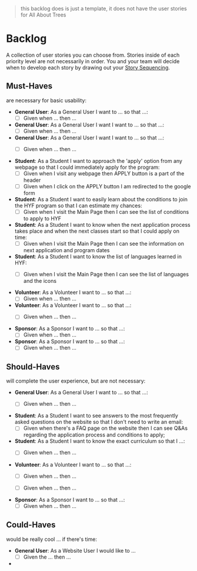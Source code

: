 > this backlog does is just a template, it does not have the user stories for All About Trees

# Backlog

A collection of user stories you can choose from. Stories inside of each priority level are not necessarily in order. You and your team will decide when to develop each story by drawing out your [Story Sequencing](#story-sequencing).

## Must-Haves

are necessary for basic usability:

-  **General User**: As a General User I want to ... so that ...:
   -  [ ] Given when ... then ...
-  **General User**: As a General User I want I want to ... so that ...:
   -  [ ] Given when ... then ...
-  **General User**: As a General User I want I want to ... so that ...:
   -  [ ] Given when ... then ...


-  **Student**: As a Student I want to approach the 'apply' option from any webpage so that I could immediately apply for the program:
   -  [ ] Given when I visit any webpage then APPLY button is a part of the header
   -  [ ] Given when I click on the APPLY button I am redirected to the google form
-  **Student**: As a Student I want to easily learn about the conditions to join the HYF program so that I can estimate my chances:
   -  [ ] Given when I visit the Main Page then I can see the list of conditions to apply to HYF
-  **Student**: As a Student I want to know when the next application process takes place and when the next classes start so that I could apply on time:
   -  [ ] Given when I visit the Main Page then I can see the information on next application and program dates
-  **Student**: As a Student I want to know the list of languages learned in HYF:
   -  [ ] Given when I visit the Main Page then I can see the list of languages and the icons


-  **Volunteer**: As a Volunteer I want to ... so that ...:
   -  [ ] Given when ... then ...
-  **Volunteer**: As a Volunteer I want to ... so that ...:
   -  [ ] Given when ... then ...


- **Sponsor**: As a Sponsor I want to ... so that ...:
   -  [ ] Given when ... then ...
- **Sponsor**: As a Sponsor I want to ... so that ...:
   -  [ ] Given when ... then ...

## Should-Haves

will complete the user experience, but are not necessary:

-  **General User**: As a General User I want to ... so that ...:
   -  [ ] Given when ... then ...


-  **Student**: As a Student I want to see answers to the most frequently asked questions on the website so that I don't need to write an email:
   -  [ ] Given when there's a FAQ page on the website then I can see Q&As regarding the application process and conditions to apply;  
-  **Student**: As a Student I want to know the exact curriculum so that I ...:
   -  [ ] Given when ... then ...


-  **Volunteer**: As a Volunteer I want to ... so that ...:
   -  [ ] Given when ... then ...
   -  [ ] Given when ... then ...


-  **Sponsor**:  As a Sponsor I want to ... so that ...:
   -  [ ] Given when ... then ...

## Could-Haves

would be really cool ... if there's time:

-  **General User**: As a Website User I would like to ...
   -  [ ] Given the ... then ...

-
